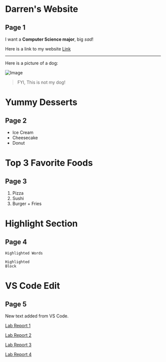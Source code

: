 # Darren's Website
## Page 1

I want a **Computer Science major**, big *sad*!

Here is a link to my website [Link](https://damiyu.github.io/cse15l-lab-reports/)

---

Here is a picture of a dog:

![Image](https://hips.hearstapps.com/hmg-prod.s3.amazonaws.com/images/dog-puppy-on-garden-royalty-free-image-1586966191.jpg?crop=1.00xw:0.669xh;0,0.190xh&resize=800:*)
> FYI, This is not my dog!

# Yummy Desserts
## Page 2

* Ice Cream
* Cheesecake
* Donut

# Top 3 Favorite Foods
## Page 3

1. Pizza
2. Sushi
3. Burger + Fries

# Highlight Section
## Page 4

`Highlighted Words`


```
Highlighted
Block
```

# VS Code Edit
## Page 5

New text added from VS Code.

[Lab Report 1](https://damiyu.github.io/cse15l-lab-reports/lab-report-1-week-2.html)

[Lab Report 2](https://damiyu.github.io/cse15l-lab-reports/lab-report-2-week-4.html)

[Lab Report 3](https://damiyu.github.io/cse15l-lab-reports/lab-report-3-week-6.html)

[Lab Report 4](https://damiyu.github.io/cse15l-lab-reports/lab-report-3-week-8.html)
